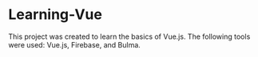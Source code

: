 # Learning-Vue

This project was created to learn the basics of Vue.js. The following tools were used: Vue.js, Firebase, and Bulma.
